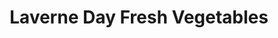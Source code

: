 ---
title: "Laverne Day Fresh Vegetables"
url: /ch9h-4q-kuttapuzha-kerala/laverne-day-fresh-vegetables/
shop: supermarket
---